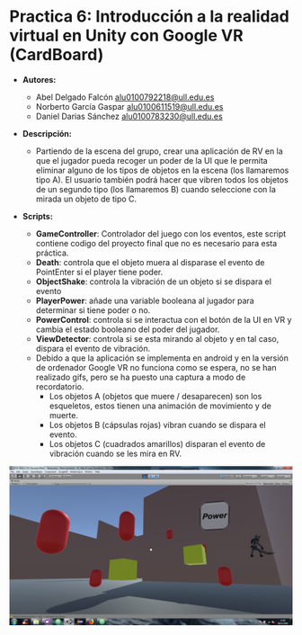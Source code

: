 # **Practica 6: Introducción a la realidad virtual en Unity con Google VR (CardBoard)**
* **Autores:**
  - Abel Delgado Falcón alu0100792218@ull.edu.es
  - Norberto García Gaspar alu0100611519@ull.edu.es
  - Daniel Darias Sánchez alu0100783230@ull.edu.es


* **Descripción:**
  * Partiendo de la escena del grupo, crear una aplicación de RV en la que el jugador pueda recoger un poder de la UI que le permita eliminar alguno de los tipos de objetos en la escena (los llamaremos tipo A). El usuario también podrá hacer que vibren todos los objetos de un segundo tipo (los llamaremos B) cuando seleccione con la mirada un objeto  de tipo C.
  
* **Scripts:**
  - **GameController**: Controlador del juego con los eventos, este script contiene codigo del proyecto final que no es necesario para esta práctica.
  - **Death**: controla que el objeto muera al disparase el evento de PointEnter si el player tiene poder.
  - **ObjectShake**: controla la vibración de un objeto si se dispara el evento
  - **PlayerPower**: añade una variable booleana al jugador para determinar si tiene poder o no.
  - **PowerControl**: controla si se interactua con el botón de la UI en VR y cambia el estado booleano del poder del jugador.
  - **ViewDetector**: controla si se esta mirando al objeto y en tal caso, dispara el evento de vibración.
  
  * Debido a que la aplicación se implementa en android y en la versión de ordenador Google VR no funciona como se espera, no se han realizado gifs, pero se ha puesto una captura a modo de recordatorio.
    - Los objetos A (objetos que muere / desaparecen) son los esqueletos, estos tienen una animación de movimiento y de muerte.
    - Los objetos B (cápsulas rojas) vibran cuando se dispara el evento.
    - Los objetos C (cuadrados amarillos) disparan el evento de vibración cuando se les mira en RV. 

![](Images/scene.png)